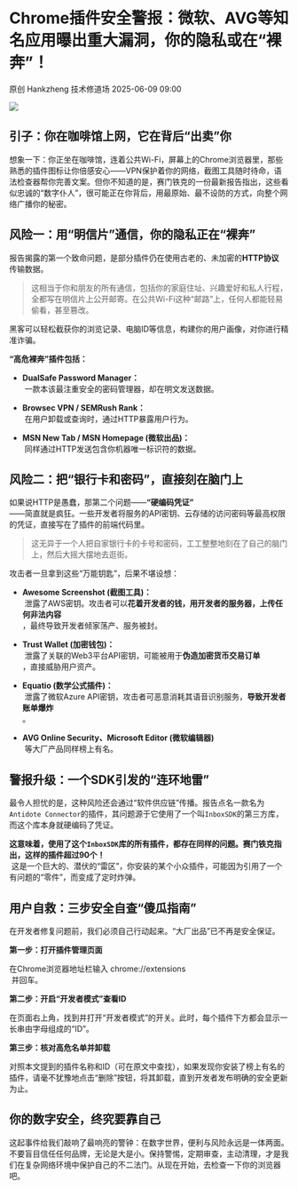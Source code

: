 #  Chrome插件安全警报：微软、AVG等知名应用曝出重大漏洞，你的隐私或在“裸奔”！  
原创 Hankzheng  技术修道场   2025-06-09 09:00  
  
![](https://mmbiz.qpic.cn/sz_mmbiz_png/wWBwsDOJT48UQCj2tCfFjdGAicibFReW8HAEIRX01UQsM5qpNELDSaTsqaGvPj1UONWTFshkMnicicriceqQtfPkhOw/640?wx_fmt=png&from=appmsg "")  
## 引子：你在咖啡馆上网，它在背后“出卖”你  
  
想象一下：你正坐在咖啡馆，连着公共Wi-Fi，屏幕上的Chrome浏览器里，那些熟悉的插件图标让你倍感安心——VPN保护着你的网络，截图工具随时待命，语法检查器帮你完善文案。但你不知道的是，赛门铁克的一份最新报告指出，这些看似忠诚的“数字仆人”，很可能正在你背后，用最原始、最不设防的方式，向整个网络广播你的秘密。  
## 风险一：用“明信片”通信，你的隐私正在“裸奔”  
  
报告揭露的第一个致命问题，是部分插件仍在使用古老的、未加密的**HTTP协议**  
传输数据。  
> 这相当于你和朋友的所有通信，包括你的家庭住址、兴趣爱好和私人行程，全都写在明信片上公开邮寄。在公共Wi-Fi这种“邮路”上，任何人都能轻易偷看，甚至篡改。  
  
  
黑客可以轻松截获你的浏览记录、电脑ID等信息，构建你的用户画像，对你进行精准诈骗。  
  
**“高危裸奔”插件包括：**  
- **DualSafe Password Manager：**  
 一款本该最注重安全的密码管理器，却在明文发送数据。  
  
- **Browsec VPN / SEMRush Rank：**  
 在用户卸载或查询时，通过HTTP暴露用户行为。  
  
- **MSN New Tab / MSN Homepage (微软出品)：**  
 同样通过HTTP发送包含你机器唯一标识符的数据。  
  
## 风险二：把“银行卡和密码”，直接刻在脑门上  
  
如果说HTTP是愚蠢，那第二个问题——**“硬编码凭证”**  
——简直就是疯狂。一些开发者将服务的API密钥、云存储的访问密码等最高权限的凭证，直接写在了插件的前端代码里。  
> 这无异于一个人把自家银行卡的卡号和密码，工工整整地刻在了自己的脑门上，然后大摇大摆地去逛街。  
  
  
攻击者一旦拿到这些“万能钥匙”，后果不堪设想：  
- **Awesome Screenshot (截图工具)：**  
 泄露了AWS密钥。攻击者可以**花着开发者的钱，用开发者的服务器，上传任何非法内容**  
，最终导致开发者倾家荡产、服务被封。  
  
- **Trust Wallet (加密钱包)：**  
 泄露了关联的Web3平台API密钥，可能被用于**伪造加密货币交易订单**  
，直接威胁用户资产。  
  
- **Equatio (数学公式插件)：**  
 泄露了微软Azure API密钥，攻击者可恶意消耗其语音识别服务，**导致开发者账单爆炸**  
。  
  
- **AVG Online Security、Microsoft Editor (微软编辑器)**  
 等大厂产品同样榜上有名。  
  
## 警报升级：一个SDK引发的“连环地雷”  
  
最令人担忧的是，这种风险还会通过“软件供应链”传播。报告点名一款名为`Antidote Connector`的插件，其问题源于它使用了一个叫`InboxSDK`的第三方库，而这个库本身就硬编码了凭证。  
  
**这意味着，使用了这个`InboxSDK`库的所有插件，都存在同样的问题。赛门铁克指出，这样的插件超过90个！**  
 这是一个巨大的、潜伏的“雷区”，你安装的某个小众插件，可能因为引用了一个有问题的“零件”，而变成了定时炸弹。  
## 用户自救：三步安全自查“傻瓜指南”  
  
在开发者修复问题前，我们必须自己行动起来。“大厂出品”已不再是安全保证。  
  
**第一步：打开插件管理页面**  
  
在Chrome浏览器地址栏输入 chrome://extensions  
 并回车。  
  
**第二步：开启“开发者模式”查看ID**  
  
在页面右上角，找到并打开“开发者模式”的开关。此时，每个插件下方都会显示一长串由字母组成的“ID”。  
  
**第三步：核对高危名单并卸载**  
  
对照本文提到的插件名称和ID（可在原文中查找），如果发现你安装了榜上有名的插件，请毫不犹豫地点击“删除”按钮，将其卸载，直到开发者发布明确的安全更新为止。  
## 你的数字安全，终究要靠自己  
  
这起事件给我们敲响了最响亮的警钟：在数字世界，便利与风险永远是一体两面。不要盲目信任任何品牌，无论是大是小。保持警惕，定期审查，主动清理，才是我们在复杂网络环境中保护自己的不二法门。从现在开始，去检查一下你的浏览器吧。  
  
